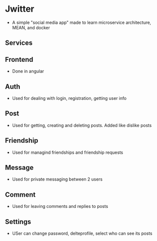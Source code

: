 # Jwitter
- A simple "social media app"  made to learn microservice architecture, MEAN, and docker
## Services
## Frontend
- Done in angular
## Auth
- Used for dealing with login, registration, getting user info
## Post
- Used for getting, creating and deleting posts. Added like dislike posts
## Friendship
- Used for managind friendships and friendship requests
## Message
- Used for private messaging between 2 users
## Comment
- Used for leaving comments and replies to posts
## Settings
- USer can change password, delteprofile, select who can see its posts
